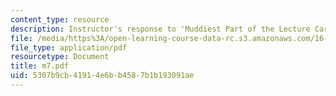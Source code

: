 ```yaml
---
content_type: resource
description: Instructor's response to 'Muddiest Part of the Lecture Cards'.
file: /media/https%3A/open-learning-course-data-rc.s3.amazonaws.com/16-01-unified-engineering-i-ii-iii-iv-fall-2005-spring-2006/5307b9cb41914e6bb4587b1b193091ae_m7.pdf
file_type: application/pdf
resourcetype: Document
title: m7.pdf
uid: 5307b9cb-4191-4e6b-b458-7b1b193091ae
---
```

